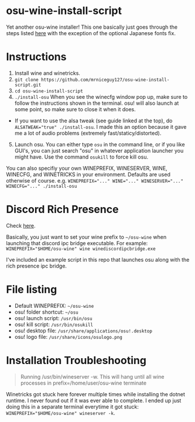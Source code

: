# osu-wine-install-script

Yet another osu-wine installer! This one basically just goes through the steps listed [here](https://osu.ppy.sh/community/forums/topics/367783) with the exception of the optional Japanese fonts fix.

# Instructions

1. Install wine and winetricks.
2. `git clone https://github.com/mrniceguy127/osu-wine-install-script.git`
3. `cd osu-wine-install-script`
4. `./install-osu` When you see the winecfg window pop up, make sure to follow the instructions shown in the terminal. osu! will also launch at some point, so make sure to close it when it does.
  * If you want to use the alsa tweak (see guide linked at the top), do `ALSATWEAK="true" ./install-osu`. I made this an option because it gave me a lot of audio problems (extremely fast/staticy/distorted).
5. Launch osu. You can either type `osu` in the command line, or if you like GUI's, you can just search "osu" in whatever application launcher you might have. Use the command `osukill` to force kill osu.

You can also specifiy your own WINEPREFIX, WINESERVER, WINE, WINECFG, and WINETRICKS in your environment. Defaults are used otherwise of course. e.g. `WINEPREFIX="..." WINE="..." WINESERVER="..." WINECFG="..." ./install-osu`

# Discord Rich Presence

Check [here](https://osu.ppy.sh/community/forums/topics/1005264?start=7313104).

Basically, you just want to set your wine prefix to `~/osu-wine` when launching that discord ipc bridge executable. For example: `WINEPREFIX="$HOME/osu-wine" wine winediscordipcbridge.exe `

I've included an example script in this repo that launches osu along with the rich presence ipc bridge.

# File listing

- Default WINEPREFIX: `~/osu-wine`
- osu! folder shortcut: `~/osu`
- osu! launch script: `/usr/bin/osu`
- osu! kill script: `/usr/bin/osukill`
- osu! desktop file: `/usr/share/applications/osu!.desktop`
- osu! logo file: `/usr/share/icons/osulogo.png`


# Installation Troubleshooting

> Running /usr/bin/wineserver -w. This will hang until all wine processes in prefix=/home/user/osu-wine terminate

Winetricks got stuck here forever multiple times while installing the dotnet runtime. I never found out if it was ever able to complete. I ended up just doing this in a separate terminal everytime it got stuck: `WINEPREFIX="$HOME/osu-wine" wineserver -k`.
